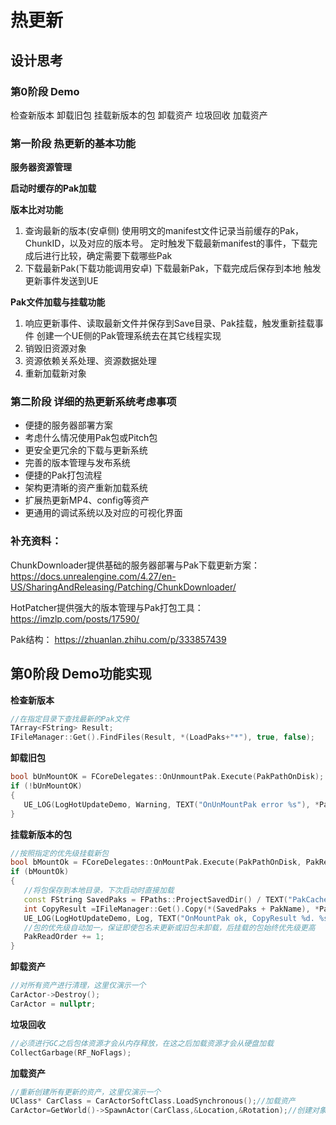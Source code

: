 # 热更新

## 设计思考

### 第0阶段  Demo

检查新版本
卸载旧包
挂载新版本的包
卸载资产
垃圾回收
加载资产

### 第一阶段 热更新的基本功能

**服务器资源管理**

**启动时缓存的Pak加载**

**版本比对功能**

1. 查询最新的版本(安卓侧)
	使用明文的manifest文件记录当前缓存的Pak，ChunkID，以及对应的版本号。
	定时触发下载最新manifest的事件，下载完成后进行比较，确定需要下载哪些Pak
2. 下载最新Pak(下载功能调用安卓)
	下载最新Pak，下载完成后保存到本地
	触发更新事件发送到UE

**Pak文件加载与挂载功能**

1. 响应更新事件、读取最新文件并保存到Save目录、Pak挂载，触发重新挂载事件
	创建一个UE侧的Pak管理系统去在其它线程实现
3. 销毁旧资源对象
4. 资源依赖关系处理、资源数据处理
5. 重新加载新对象

### 第二阶段 详细的热更新系统考虑事项

- 便捷的服务器部署方案
- 考虑什么情况使用Pak包或Pitch包
- 更安全更冗余的下载与更新系统
- 完善的版本管理与发布系统
- 便捷的Pak打包流程
- 架构更清晰的资产重新加载系统
- 扩展热更新MP4、config等资产
- 更通用的调试系统以及对应的可视化界面

### 补充资料：

ChunkDownloader提供基础的服务器部署与Pak下载更新方案：
https://docs.unrealengine.com/4.27/en-US/SharingAndReleasing/Patching/ChunkDownloader/

HotPatcher提供强大的版本管理与Pak打包工具：
https://imzlp.com/posts/17590/

Pak结构：
https://zhuanlan.zhihu.com/p/333857439

## 第0阶段  Demo功能实现

**检查新版本**

```c++
//在指定目录下查找最新的Pak文件
TArray<FString> Result;
IFileManager::Get().FindFiles(Result, *(LoadPaks+"*"), true, false);
```

**卸载旧包**

```c++
bool bUnMountOK = FCoreDelegates::OnUnmountPak.Execute(PakPathOnDisk);
if (!bUnMountOK)
{
   UE_LOG(LogHotUpdateDemo, Warning, TEXT("OnUnMountPak error %s"), *PakPathOnDisk);
}
```

**挂载新版本的包**

```c++
//按照指定的优先级挂载新包
bool bMountOk = FCoreDelegates::OnMountPak.Execute(PakPathOnDisk, PakReadOrder, nullptr);
if (bMountOk)
{
   //将包保存到本地目录，下次启动时直接加载
   const FString SavedPaks = FPaths::ProjectSavedDir() / TEXT("PakCache/");
   int CopyResult =IFileManager::Get().Copy(*(SavedPaks + PakName), *PakPathOnDisk);
   UE_LOG(LogHotUpdateDemo, Log, TEXT("OnMountPak ok, CopyResult %d. %s"), CopyResult, *PakPathOnDisk);
   //包的优先级自动加一，保证即使包名未更新或旧包未卸载，后挂载的包始终优先级更高
   PakReadOrder += 1;
}
```

**卸载资产**

```c++
//对所有资产进行清理，这里仅演示一个
CarActor->Destroy();
CarActor = nullptr;
```

**垃圾回收**

```c++
//必须进行GC之后包体资源才会从内存释放，在这之后加载资源才会从硬盘加载
CollectGarbage(RF_NoFlags);
```

**加载资产**

```c++
//重新创建所有更新的资产，这里仅演示一个
UClass* CarClass = CarActorSoftClass.LoadSynchronous();//加载资产
CarActor=GetWorld()->SpawnActor(CarClass,&Location,&Rotation);//创建对象
```

